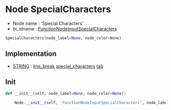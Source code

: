 # Node SpecialCharacters

- Node name : 'Special Characters'
- bl_idname : [FunctionNodeInputSpecialCharacters](https://docs.blender.org/api/current/bpy.types.FunctionNodeInputSpecialCharacters.html)


``` python
SpecialCharacters(node_label=None, node_color=None)
```
## Implementation

- [STRING](/docs/GeoNodes/socket_STRING.md) : [line_break](/docs/GeoNodes/socket_STRING.md#line_break) [special_characters](/docs/GeoNodes/socket_STRING.md#special_characters) [tab](/docs/GeoNodes/socket_STRING.md#tab)

## Init

``` python
def __init__(self, node_label=None, node_color=None):

    Node.__init__(self, 'FunctionNodeInputSpecialCharacters', node_label=node_label, node_color=node_color)
```

